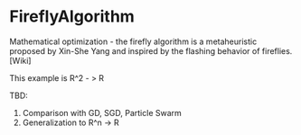 # FireflyAlgorithm
Mathematical optimization - the firefly algorithm is a metaheuristic proposed by Xin-She Yang and inspired by the flashing behavior of fireflies. [Wiki]

This example is R^2 - > R 

TBD:
1. Comparison with GD, SGD, Particle Swarm
2. Generalization to R^n -> R
